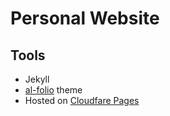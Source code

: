 # Personal Website

## Tools

- Jekyll
- [al-folio](https://github.com/alshedivat/al-folio/) theme
- Hosted on [Cloudfare Pages](https://pages.cloudflare.com/)

